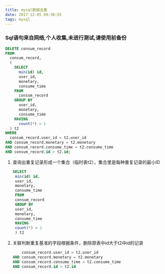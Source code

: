 ```yaml
---
title: mysql数据去重
date: 2017-12-05 09:30:55
tags: mysql
---
```

### Sql语句来自网络,个人收集,未进行测试,请使用前备份

```sql
DELETE consum_record
FROM
  consum_record,
  (
    SELECT
      min(id) id,
      user_id,
      monetary,
      consume_time
    FROM
      consum_record
    GROUP BY
      user_id,
      monetary,
      consume_time
    HAVING
      count(*) > 1
  ) t2
WHERE
  consum_record.user_id = t2.user_id
AND consum_record.monetary = t2.monetary
AND consum_record.consume_time = t2.consume_time
AND consum_record.id > t2.id;
```

<!--more-->

1. 查询出重复记录形成一个集合（临时表t2），集合里是每种重复记录的最小ID
   ```sql
   SELECT
    min(id) id,
    user_id,
    monetary,
    consume_time
    FROM
    consum_record
    GROUP BY
    user_id,
    monetary,
    consume_time
    HAVING
    count(*) > 1
    ) t2
   ```
2. 关联判断重复基准的字段根据条件，删除原表中id大于t2中id的记录

    ```sql
        consum_record.user_id = t2.user_id
    AND consum_record.monetary = t2.monetary
    AND consum_record.consume_time = t2.consume_time
    AND consum_record.id > t2.id
    ```
